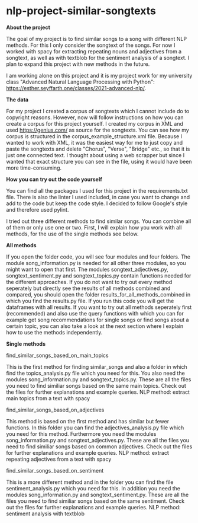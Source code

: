 # nlp-project-similar-songtexts

**About the project**

The goal of my project is to find similar songs to a song with different NLP
methods. For this I only consider the songtext of the songs.
For now I worked with spacy for extracting repeating nouns and adjectives from a
songtext, as well as with textblob for the sentiment analysis of a songtext. 
I plan to expand this project with new methods in the future.

I am working alone on this project and it is my project work for my university class
"Advanced Natural Language Processing with Python": https://esther.seyffarth.one/classes/2021-advanced-nlp/.


**The data**

For my project I created a corpus of songtexts which I cannot include do to copyright 
reasons. However, now will follow instructions on how you can create a corpus for
this project yourself.
I created my corpus in XML and used https://genius.com/ as source for the songtexts.
You can see how my corpus is structured in the corpus_example_structure.xml file.
Because I wanted to work with XML, it was the easiest way for me to just copy and paste
the songtexts and delete "Chorus", "Verse", "Bridge" etc., so that it is just one connected
text. I thought about using a web scrapper but since I wanted that exact structure you 
can see in the file, using it would have been more time-consuming.


**How you can try out the code yourself**

You can find all the packages I used for this project in the requirements.txt file.
There is also the linter I used included, in case you want to change and add to the code
but keep the code style. I decided to follow Google's style and therefore used pylint.

I tried out three different methods to find similar songs. You can combine all of them
or only use one or two. First, I will explain how you work with all methods, for the
use of the single methods see below.

**All methods**

If you open the folder code, you will see four modules and four folders.
The module song_information.py is needed for all other three modules, so you might
want to open that first. The modules songtext_adjectives.py, songtext_sentiment.py
and songtext_topics.py contain functions needed for the different approaches.
If you do not want to try out every method seperately but directly see the results
of all methods combined and compared, you should open the folder results_for_all_methods_combined
in which you find the results.py file. If you run this code you will get the dataframes
with all results.
If you want to try out all methods seperately first (recommended) and also use the query functions
with which you can for example get song recommendations for single songs or find songs
about a certain topic, you can also take a look at the next section where I explain how
to use the methods independently.

**Single methods**

find_similar_songs_based_on_main_topics 

This is the first method for finding similar_songs and also a folder in which find
the topics_analysis.py file which you need for this. You also need the modules 
song_information.py and songtext_topics.py. These are all the files you need to
find similiar songs based on the same main topics. Check out the files for further explanations
and example queries.
NLP method: extract main topics from a text with spacy 

find_similar_songs_based_on_adjectives

This method is based on the first method and has similar but fewer functions. 
In this folder you can find the adjectives_analysis.py file which you need for this
method. Furthermore you need the modules song_information.py and songtext_adjectives.py. 
These are all the files you need to find similiar songs based on common adjectives. 
Check out the files for further explanations and example queries.
NLP method: extract repeating adjectives from a text with spacy 

find_similar_songs_based_on_sentiment 

This is a more different method and in the folder you can find the file
sentiment_analysis.py which you need for this. In addition you need the modules
song_information.py and songtext_sentiment.py. 
These are all the files you need to find similiar songs based on the same sentiment. 
Check out the files for further explanations and example queries.
NLP method: sentiment analysis with textblob

